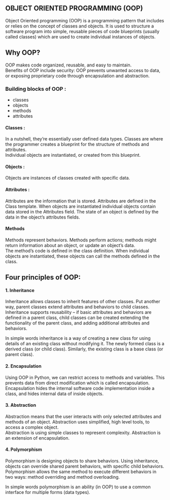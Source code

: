 ## OBJECT ORIENTED PROGRAMMING (OOP)
Object Oriented programming (OOP) is a programming pattern that includes or relies on the concept of classes and objects. It is used to structure a software program into simple, reusable pieces of code blueprints (usually called classes) which are used to create individual instances of objects.  

## Why OOP?
OOP makes code organized, reusable, and easy to maintain.  
Benefits of OOP include security: OOP prevents unwanted access to data, or exposing proprietary code through encapsulation and abstraction.

### Building blocks of OOP :
- classes
- objects
- methods
- attributes

#### Classes :
In a nutshell, they’re essentially user defined data types. Classes are where the programmer creates a blueprint for the structure of methods and attributes.  
Individual objects are instantiated, or created from this blueprint.

#### Objects :
Objects are instances of classes created with specific data.

#### Attributes :
Attributes are the information that is stored. Attributes are defined in the Class template. When objects are instantiated individual objects contain data stored in the Attributes field. The state of an object is defined by the data in the object’s attributes fields.

#### Methods
Methods represent behaviors. Methods perform actions; methods might return information about an object, or update an object’s data.  
The method’s code is defined in the class definition. When individual objects are instantiated, these objects can call the methods defined in the class.

## Four principles of OOP:

#### 1. Inheritance

Inheritance allows classes to inherit features of other classes. Put another way, parent classes extend attributes and behaviors to child classes.  
Inheritance supports reusability – if basic attributes and behaviors are defined in a parent class, child classes can be created extending the functionality of the parent class, and adding additional attributes and behaviors.  

In simple words inheritance is a way of creating a new class for using details of an existing class without modifying it. The newly formed class is a derived class (or child class). Similarly, the existing class is a base class (or parent class).

#### 2. Encapsulation
Using OOP in Python, we can restrict access to methods and variables. This prevents data from direct modification which is called encapsulation.
Encapsulation hides the internal software code implementation inside a class, and hides internal data of inside objects.

#### 3. Abstraction
Abstraction means that the user interacts with only selected attributes and methods of an object. Abstraction uses simplified, high level tools, to access a complex object.  
Abstraction is using simple classes to represent complexity. Abstraction is an extension of encapsulation.

#### 4. Polymorphism
Polymorphism is designing objects to share behaviors. Using inheritance, objects can override shared parent behaviors, with specific child behaviors.  
Polymorphism allows the same method to execute different behaviors in two ways: method overriding and method overloading.

In simple words polymorphism is an ability (in OOP) to use a common interface for multiple forms (data types).
